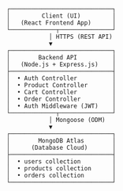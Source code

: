             ┌─────────────────────────────┐
            │         Client (UI)         │
            │   (React Frontend App)      │
            └─────────────┬───────────────┘
                        │ HTTPS (REST API)
                        ▼
            ┌─────────────────────────────┐
            │        Backend API          │
            │   (Node.js + Express.js)    │
            ├─────────────────────────────┤
            │  • Auth Controller          │
            │  • Product Controller       │
            │  • Cart Controller          │
            │  • Order Controller         │
            │  • Auth Middleware (JWT)    │
            └─────────────┬───────────────┘
                        │ Mongoose (ODM)
                        ▼
            ┌─────────────────────────────┐
            │        MongoDB Atlas        │
            │      (Database Cloud)       │
            ├─────────────────────────────┤
            │  • users collection         │
            │  • products collection      │
            │  • orders collection        │
            └─────────────────────────────┘
